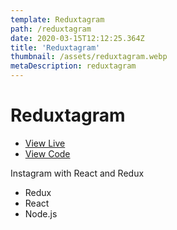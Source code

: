 ```yaml
---
template: Reduxtagram
path: /reduxtagram
date: 2020-03-15T12:12:25.364Z
title: 'Reduxtagram'
thumbnail: /assets/reduxtagram.webp
metaDescription: reduxtagram
---
```

# Reduxtagram

- [View Live](https://reduxtagram-dhausser.herokuapp.com/)
- [View Code](https://github.com/dhausser/reduxtagram)

Instagram with React and Redux

- Redux
- React
- Node.js